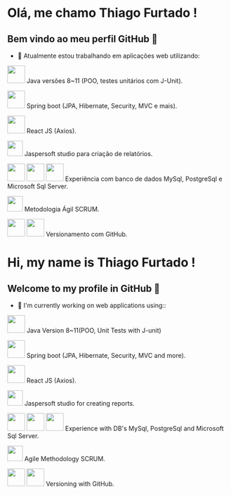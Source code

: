 # Olá, me chamo Thiago Furtado !


## Bem vindo ao meu perfil GitHub 👋


- 🔭 Atualmente estou trabalhando em aplicações web utilizando:


<img src="https://cdn.jsdelivr.net/gh/devicons/devicon/icons/java/java-original-wordmark.svg" width="40" height="40"/>  Java versões 8~11 (POO, testes unitários com J-Unit). 

<img src="https://cdn.jsdelivr.net/gh/devicons/devicon/icons/spring/spring-original-wordmark.svg" width="40" height="40"/>  Spring boot (JPA, Hibernate, Security, MVC e mais). 

<img src="https://img.icons8.com/offices/344/react.png" width="40" height="40"/>  React JS (Axios). 

<img src="https://img.icons8.com/external-sbts2018-flat-sbts2018/344/external-reports-basic-ui-elements-2.3-sbts2018-flat-sbts2018.png" width="35" height="35"/>   Jaspersoft studio para criação de relatórios.


<img src="https://cdn.jsdelivr.net/gh/devicons/devicon/icons/mysql/mysql-original-wordmark.svg" width="40" height="40"/> <img src="https://cdn.jsdelivr.net/gh/devicons/devicon/icons/postgresql/postgresql-original-wordmark.svg" width="40" height="40"/> <img src="https://cdn.jsdelivr.net/gh/devicons/devicon/icons/microsoftsqlserver/microsoftsqlserver-plain-wordmark.svg" width="40" height="40"/> Experiência com banco de dados MySql, PostgreSql e Microsoft Sql Server.


<img src="https://img.icons8.com/external-flaticons-lineal-color-flat-icons/344/external-scrum-agile-flaticons-lineal-color-flat-icons-4.png" width="35" height="35"/> Metodologia Ágil SCRUM.


<img src="https://cdn.jsdelivr.net/gh/devicons/devicon/icons/git/git-original-wordmark.svg" width="40" height="40"/> <img src="https://cdn.jsdelivr.net/gh/devicons/devicon/icons/github/github-original.svg" width="40" height="40"/> Versionamento com GitHub.
          
          
                    
<!--          

- 🌱 Atualmente estou aprendendo ...
- 👯 Estou procurando colaborar em ...
- 🤔 Estou procurando ajuda com ...
- 💬 Pergunte-me sobre ...
- 📫 Como entrar em contato comigo: ...
- 😄 Pronomes: ...
- ⚡ Curiosidade: ...
-->

# Hi, my name is Thiago Furtado !


## Welcome to my profile in GitHub 👋


- 🔭 I'm currently working on web applications using::


<img src="https://cdn.jsdelivr.net/gh/devicons/devicon/icons/java/java-original-wordmark.svg" width="40" height="40"/> Java Version 8~11(POO, Unit Tests with J-unit)

<img src="https://cdn.jsdelivr.net/gh/devicons/devicon/icons/spring/spring-original-wordmark.svg" width="40" height="40"/> Spring boot (JPA, Hibernate, Security, MVC and more).

<img src="https://img.icons8.com/offices/344/react.png" width="40" height="40"/>  React JS (Axios). 

<img src="https://img.icons8.com/external-sbts2018-flat-sbts2018/344/external-reports-basic-ui-elements-2.3-sbts2018-flat-sbts2018.png" width="35" height="35"/>   Jaspersoft studio for creating reports.


<img src="https://cdn.jsdelivr.net/gh/devicons/devicon/icons/mysql/mysql-original-wordmark.svg" width="40" height="40"/> <img src="https://cdn.jsdelivr.net/gh/devicons/devicon/icons/postgresql/postgresql-original-wordmark.svg" width="40" height="40"/> <img src="https://cdn.jsdelivr.net/gh/devicons/devicon/icons/microsoftsqlserver/microsoftsqlserver-plain-wordmark.svg" width="40" height="40"/> Experience with DB's MySql, PostgreSql and Microsoft Sql Server.
                    
<img src="https://img.icons8.com/external-flaticons-lineal-color-flat-icons/344/external-scrum-agile-flaticons-lineal-color-flat-icons-4.png" width="35" height="35"/> Agile Methodology SCRUM.

<img src="https://cdn.jsdelivr.net/gh/devicons/devicon/icons/git/git-original-wordmark.svg" width="40" height="40"/> <img src="https://cdn.jsdelivr.net/gh/devicons/devicon/icons/github/github-original.svg" width="40" height="40"/> Versioning with GitHub.
<!--
- 🌱 Atualmente estou aprendendo ...
- 👯 Estou procurando colaborar em ...
- 🤔 Estou procurando ajuda com ...
- 💬 Pergunte-me sobre ...
- 📫 Como entrar em contato comigo: ...
- 😄 Pronomes: ...
- ⚡ Curiosidade: ...


- 👋 Hi, I’m @thiagofr99
- 👀 I’m interested in ...
- 🌱 I’m currently learning ...
- 💞️ I’m looking to collaborate on ...
- 📫 How to reach me ...


thiagofr99/thiagofr99 is a ✨ special ✨ repository because its `README.md` (this file) appears on your GitHub profile.
You can click the Preview link to take a look at your changes.
--->
